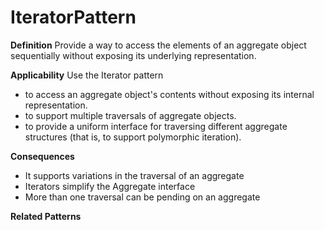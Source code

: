 # IteratorPattern

**Definition** 
Provide a way to access the elements of an aggregate object sequentially without exposing its underlying representation.

**Applicability**
Use the Iterator pattern 

- to access an aggregate object's contents without exposing its internal representation.  
- to support multiple traversals of aggregate objects.  
- to provide a uniform interface for traversing different aggregate structures (that is, to support polymorphic iteration). 

**Consequences**

- It supports variations in the traversal of an aggregate
- Iterators simplify the Aggregate interface
- More than one traversal can be pending on an aggregate

**Related Patterns**
